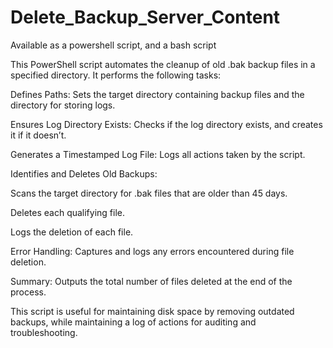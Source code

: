 # Delete_Backup_Server_Content
Available as a powershell script, and a bash script

This PowerShell script automates the cleanup of old .bak backup files in a specified directory. It performs the following tasks:

Defines Paths: Sets the target directory containing backup files and the directory for storing logs.

Ensures Log Directory Exists: Checks if the log directory exists, and creates it if it doesn’t.

Generates a Timestamped Log File: Logs all actions taken by the script.

Identifies and Deletes Old Backups:

Scans the target directory for .bak files that are older than 45 days.

Deletes each qualifying file.

Logs the deletion of each file.

Error Handling: Captures and logs any errors encountered during file deletion.

Summary: Outputs the total number of files deleted at the end of the process.

This script is useful for maintaining disk space by removing outdated backups, while maintaining a log of actions for auditing and troubleshooting.
